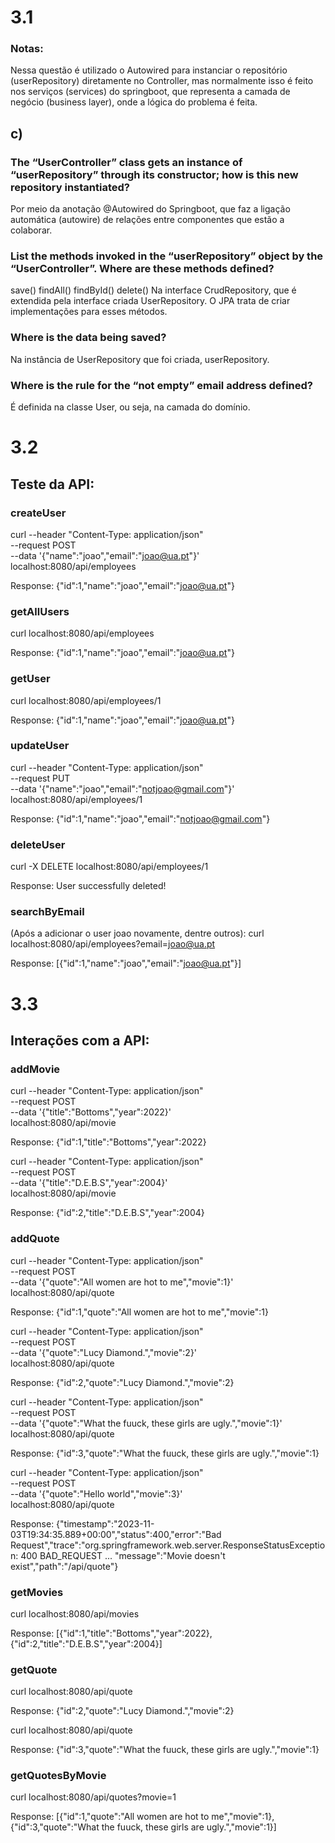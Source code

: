 # 3.1

### Notas:
Nessa questão é utilizado o Autowired para instanciar o repositório (userRepository) diretamente no Controller, mas normalmente
isso é feito nos serviços (services) do springboot, que representa a camada de negócio (business layer), onde a lógica do problema é feita.

## c)
### The “UserController” class gets an instance of “userRepository” through its constructor; how is this new repository instantiated?
Por meio da anotação @Autowired do Springboot, que faz a ligação automática (autowire) de relações entre componentes que estão a colaborar.

### List the methods invoked in the “userRepository” object by the “UserController”. Where are these methods defined?
save()
findAll()
findById()
delete()
Na interface CrudRepository, que é extendida pela interface criada UserRepository. O JPA trata de criar implementações para esses métodos.

### Where is the data being saved?
Na instância de UserRepository que foi criada, userRepository.

### Where is the rule for the “not empty” email address defined?
É definida na classe User, ou seja, na camada do domínio.

# 3.2 

## Teste da API:
### createUser
curl --header "Content-Type: application/json" \
--request POST \
--data '{"name":"joao","email":"joao@ua.pt"}' \
localhost:8080/api/employees

Response: {"id":1,"name":"joao","email":"joao@ua.pt"}

### getAllUsers
curl localhost:8080/api/employees

Response: {"id":1,"name":"joao","email":"joao@ua.pt"}


### getUser
curl localhost:8080/api/employees/1

Response: {"id":1,"name":"joao","email":"joao@ua.pt"}

### updateUser
curl --header "Content-Type: application/json" \
--request PUT \
--data '{"name":"joao","email":"notjoao@gmail.com"}' \
localhost:8080/api/employees/1

Response: {"id":1,"name":"joao","email":"notjoao@gmail.com"}

### deleteUser
curl -X DELETE localhost:8080/api/employees/1

Response: User successfully deleted!

### searchByEmail
(Após a adicionar o user joao novamente, dentre outros):
curl localhost:8080/api/employees?email=joao@ua.pt

Response: \[{"id":1,"name":"joao","email":"joao@ua.pt"}]


# 3.3
## Interações com a API:

### addMovie
curl --header "Content-Type: application/json" \
--request POST \
--data '{"title":"Bottoms","year":2022}' \
localhost:8080/api/movie

Response: {"id":1,"title":"Bottoms","year":2022}

curl --header "Content-Type: application/json" \
--request POST \
--data '{"title":"D.E.B.S","year":2004}' \
localhost:8080/api/movie

Response: {"id":2,"title":"D.E.B.S","year":2004}

### addQuote
curl --header "Content-Type: application/json" \
--request POST \
--data '{"quote":"All women are hot to me","movie":1}' \
localhost:8080/api/quote

Response: {"id":1,"quote":"All women are hot to me","movie":1}

curl --header "Content-Type: application/json" \
--request POST \
--data '{"quote":"Lucy Diamond.","movie":2}' \
localhost:8080/api/quote

Response: {"id":2,"quote":"Lucy Diamond.","movie":2}

curl --header "Content-Type: application/json" \
--request POST \
--data '{"quote":"What the fuuck, these girls are ugly.","movie":1}' \
localhost:8080/api/quote

Response: {"id":3,"quote":"What the fuuck, these girls are ugly.","movie":1}

curl --header "Content-Type: application/json" \
--request POST \
--data '{"quote":"Hello world","movie":3}' \
localhost:8080/api/quote

Response: {"timestamp":"2023-11-03T19:34:35.889+00:00","status":400,"error":"Bad Request","trace":"org.springframework.web.server.ResponseStatusException: 400 BAD_REQUEST ... "message":"Movie doesn't exist","path":"/api/quote"}

### getMovies
curl localhost:8080/api/movies

Response: \[{"id":1,"title":"Bottoms","year":2022},{"id":2,"title":"D.E.B.S","year":2004}]

### getQuote
curl localhost:8080/api/quote

Response: {"id":2,"quote":"Lucy Diamond.","movie":2}

curl localhost:8080/api/quote

Response: {"id":3,"quote":"What the fuuck, these girls are ugly.","movie":1}

### getQuotesByMovie
curl localhost:8080/api/quotes?movie=1

Response: \[{"id":1,"quote":"All women are hot to me","movie":1},{"id":3,"quote":"What the fuuck, these girls are ugly.","movie":1}]
